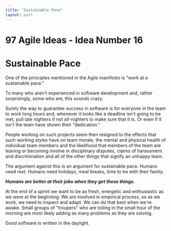 ```yaml
---
title: "Sustainable Pace"
layout: post 
---
```


# 97 Agile Ideas - Idea Number 16 
# Sustainable Pace 

One of the principles mentioned in the Agile manifesto is "work at a sustainable pace." 

To many who aren't experienced in software development and, rather surprisingly, some who are, this sounds crazy. 

Surely the way to guarantee success in software is for everyone in the team to work long hours and, whenever it looks like a deadline isn't going to be met, pull late nighters if not all-nighters to make sure that it is. Or even if it isn't the team have shown their "dedication."

People working on such projects seem then resigned to the effects that such working styles have on team morale, the mental and physical health of individual team members and the likelihood that members of the team are leaving or becoming involve in disciplinary disputes, claims of harassment and discrimination and all of the other things that signify an unhappy team.

The argument against this is an argument for sustainable pace. Humans need rest. Humans need holidays, meal breaks, time to be with their family.  

***Humans are better at their jobs when they get these things.***

At the end of a sprint we want to be as fresh, energetic and enthusiastic as we were at the beginning. We are involved in empirical process, so as we work, we need to inspect and adapt. We can do that best when we're awake. Small groups of "troupers" who are toiling in the small hour of the morning are most likely adding as many problems as they are solving.

Good software is written in the daylight.


